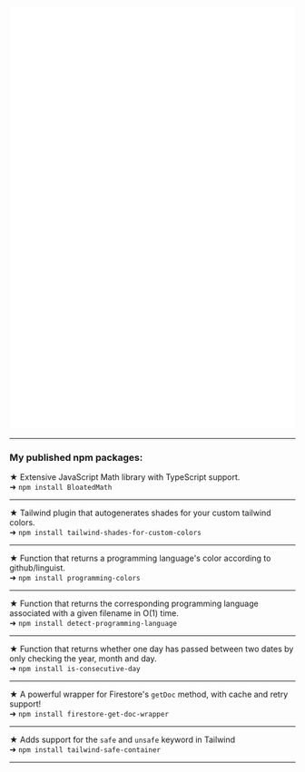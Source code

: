 ![Metrics](/github-metrics.svg)

<!-- [My developerlookup](https://developerlookup.com/LorenzoBloedow) -->
<hr />
<h3>My published npm packages:</h3>

★ Extensive JavaScript Math library with TypeScript support.</br>
➜ `npm install BloatedMath`
<hr />

★ Tailwind plugin that autogenerates shades for your custom tailwind colors.</br>
➜ `npm install tailwind-shades-for-custom-colors`
<hr />

★ Function that returns a programming language's color according to github/linguist.</br>
➜ `npm install programming-colors`
<hr />

★ Function that returns the corresponding programming language associated with a given filename in O(1) time.</br>
➜ `npm install detect-programming-language`
<hr />

★ Function that returns whether one day has passed between two dates by only checking the year, month and day.</br>
➜ `npm install is-consecutive-day`
<hr />

★ A powerful wrapper for Firestore's `getDoc` method, with cache and retry support!</br>
➜ `npm install firestore-get-doc-wrapper`
<hr />

★ Adds support for the `safe` and `unsafe` keyword in Tailwind</br>
➜ `npm install tailwind-safe-container`
<hr />

